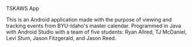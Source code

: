 TSKAWS App

This is an Android application made with the purpose of viewing and tracking events from BYU-Idaho's master calendar. Programmed in Java with Android Studio with a team of five students: Ryan Allred, TJ McDaniel, Levi Stum, Jason Fitzgerald, and Jason Reed.
